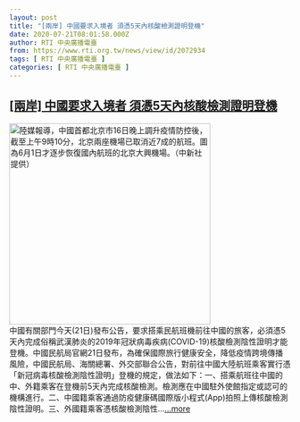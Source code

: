 ```yaml
---
layout: post
title: "[兩岸] 中國要求入境者 須憑5天內核酸檢測證明登機"
date: 2020-07-21T08:01:58.000Z
author: RTI 中央廣播電臺
from: https://www.rti.org.tw/news/view/id/2072934
tags: [ RTI 中央廣播電臺 ]
categories: [ RTI 中央廣播電臺 ]
---
```

<!--1595318518000-->
[[兩岸] 中國要求入境者 須憑5天內核酸檢測證明登機](https://www.rti.org.tw/news/view/id/2072934)
------

<div>
<img src="https://static.rti.org.tw/assets/thumbnails/2020/06/17/20200617000019M.jpg" width="360" alt="陸媒報導，中國首都北京市16日晚上調升疫情防控後，截至上午9時10分，北京兩座機場已取消近7成的航班。圖為6月1日才逐步恢復國內航班的北京大興機場。（中新社提供）" title="陸媒報導，中國首都北京市16日晚上調升疫情防控後，截至上午9時10分，北京兩座機場已取消近7成的航班。圖為6月1日才逐步恢復國內航班的北京大興機場。（中新社提供）"><br>中國有關部門今天(21日)發布公告，要求搭乘民航班機前往中國的旅客，必須憑5天內完成俗稱武漢肺炎的2019年冠狀病毒疾病(COVID-19)核酸檢測陰性證明才能登機。中國民航局官網21日發布，為確保國際旅行健康安全，降低疫情跨境傳播風險，中國民航局、海關總署、外交部聯合公告，對前往中國大陸航班乘客實行憑「新冠病毒核酸檢測陰性證明」登機的規定，做法如下：一、搭乘航班往中國的中、外籍乘客在登機前5天內完成核酸檢測。檢測應在中國駐外使館指定或認可的機構進行。二、中國籍乘客通過防疫健康碼國際版小程式(App)拍照上傳核酸檢測陰性證明。三、外國籍乘客憑核酸檢測陰性...<a target="_blank" href="https://www.rti.org.tw/news/view/id/2072934">...more</a>
</div>

